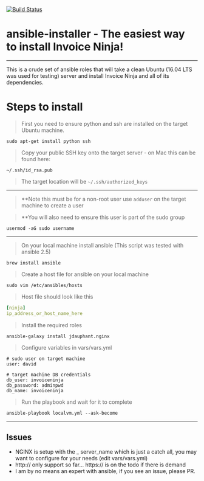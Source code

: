 [![Build Status](https://travis-ci.org/invoiceninja/ansible-installer.png?branch=master)](https://travis-ci.org/invoiceninja/ansible-installer)
# ansible-installer - The easiest way to install Invoice Ninja!

---

This is a crude set of ansible roles that will take a clean Ubuntu (16.04 LTS was used for testing) server and install Invoice Ninja and all of its dependencies.

# Steps to install

> First you need to ensure python and ssh are installed on the target Ubuntu machine.

`sudo apt-get install python ssh`

> Copy your public SSH key onto the target server - on Mac this can be found here:

`~/.ssh/id_rsa.pub`

> The target location will be 
`~/.ssh/authorized_keys`

***

> **Note this must be for a non-root user use `adduser` on the target machine to create a user

> **You will also need to ensure this user is part of the sudo group

`usermod -aG sudo username`

***

> On your local machine install ansible (This script was tested with ansible 2.5)

`brew install ansible`

> Create a host file for ansible on your local machine

`sudo vim /etc/ansibles/hosts`

> Host file should look like this

```yaml
[ninja]
ip_address_or_host_name_here
```

> Install the required roles

`ansible-galaxy install jdauphant.nginx`

> Configure variables in vars/vars.yml

```
# sudo user on target machine
user: david

# target machine DB credentials
db_user: invoiceninja
db_password: adminpwd
db_name: invoiceninja
```

> Run the playbook and wait for it to complete

`ansible-playbook localvm.yml --ask-become`

***

## Issues
* NGINX is setup with the _ server_name which is just a catch all, you may want to configure for your needs (edit vars/vars.yml)
* http:// only support so far... https:// is on the todo if there is demand
* I am by no means an expert with ansible, if you see an issue, please PR.
